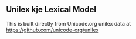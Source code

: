 Unilex kje Lexical Model
----------------------

This is built directly from Unicode.org unilex data at
https://github.com/unicode-org/unilex

